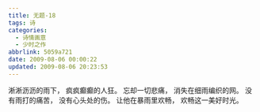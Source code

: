 ```yaml
---
title: 无题-18
tags: 诗
categories:
  - 诗情画意
  - 少时之作
abbrlink: 5059a721
date: 2009-08-06 00:00:22
updated: 2009-08-06 20:23:53
---
```


淅淅沥沥的雨下，
疯疯癫癫的人狂。
忘却一切悲痛，
消失在细雨编织的网。
没有雨打的痛苦，
没有心头处的伤。
让他在暴雨里欢畅，
欢畅这一美好时光。